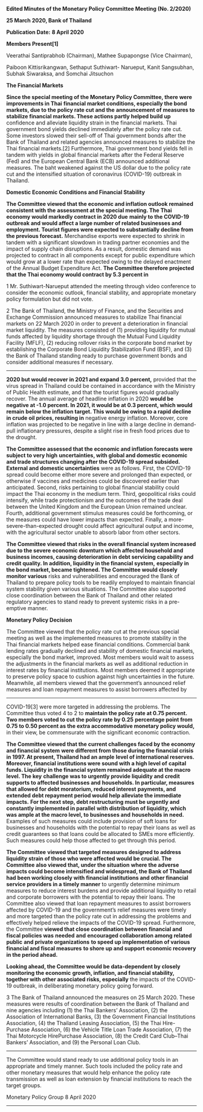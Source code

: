 **Edited Minutes of the Monetary Policy Committee Meeting (No. 2/2020)**

**25 March 2020, Bank of Thailand**

**Publication Date:** **8 April 2020**

**Members Present[1]**

Veerathai Santiprabhob (Chairman), Mathee Supapongse (Vice Chairman),

Paiboon Kittisrikangwan, Sethaput Suthiwart- Narueput, Kanit Sangsubhan, Subhak Siwaraksa,
and Somchai Jitsuchon

**The Financial Markets**

**Since the special meeting of the Monetary Policy Committee, there were improvements in Thai**
**financial market conditions, especially the bond markets, due to the policy rate cut and the**
**announcement of measures to stabilize financial markets. These actions partly helped build up**
confidence and alleviate liquidity strain in the financial markets. Thai government bond yields
declined immediately after the policy rate cut. Some investors slowed their sell-off of Thai
government bonds after the Bank of Thailand and related agencies announced measures to
stabilize the Thai financial markets.[2] Furthermore, Thai government bond yields fell in tandem
with yields in global financial markets after the Federal Reserve (Fed) and the European Central
Bank (ECB) announced additional measures. The baht weakened against the US dollar due to the
policy rate cut and the intensified situation of coronavirus (COVID-19) outbreak in Thailand.

**Domestic Economic Conditions and Financial Stability**

**The Committee viewed that the economic and inflation outlook remained consistent with the**
**assessment at the special meeting. The Thai economy would markedly contract in 2020 due**
**mainly to the COVID-19 outbreak and would affect a large number of related businesses and**
**employment. Tourist figures were expected to substantially decline from the previous forecast.**
Merchandise exports were expected to shrink in tandem with a significant slowdown in trading
partner economies and the impact of supply chain disruptions. As a result, domestic demand was
projected to contract in all components except for public expenditure which would grow at a
lower rate than expected owing to the delayed enactment of the Annual Budget Expenditure Act.
**The Committee therefore projected that the Thai economy would contract by 5.3 percent in**

1 Mr. Suthiwart-Narueput attended the meeting through video conference to consider the economic outlook,
financial stability, and appropriate monetary policy formulation but did not vote.

2 The Bank of Thailand, the Ministry of Finance, and the Securities and Exchange Commission announced measures
to stabilize Thai financial markets on 22 March 2020 in order to prevent a deterioration in financial market liquidity.
The measures consisted of (1) providing liquidity for mutual funds affected by liquidity shortage through the Mutual
Fund Liquidity Facility (MFLF), (2) reducing rollover risks in the corporate bond market by establishing the Corporate
Bond Liquidity Stabilization Fund (BSF), and (3) the Bank of Thailand standing ready to purchase government bonds
and consider additional measures if necessary.


-----

**2020 but would recover in 2021 and expand 3.0 percent,** provided that the virus spread in
Thailand could be contained in accordance with the Ministry of Public Health estimate, and that
the tourist figures would gradually recover. The annual average of headline inflation in 2020
**would be negative at -1.0 percent. In 2021, it would be at 0.3 percent, which would remain**
**below the inflation target. This would be owing to a rapid decline in crude oil prices, resulting in**
negative energy inflation. Moreover, core inflation was projected to be negative in line with a
large decline in demand-pull inflationary pressures, despite a slight rise in fresh food prices due
to the drought.

**The Committee assessed that the economic and inflation forecasts were subject to very high**
**uncertainties, with global and domestic economic and trade structures changing after the**
**COVID-19 spread subsided. External and domestic uncertainties** were as follows. First, the
COVID-19 spread could become either more severe and prolonged than expected, or otherwise
if vaccines and medicines could be discovered earlier than anticipated. Second, risks pertaining
to global financial stability could impact the Thai economy in the medium term. Third, geopolitical
risks could intensify, while trade protectionism and the outcomes of the trade deal between the
United Kingdom and the European Union remained unclear. Fourth, additional government
stimulus measures could be forthcoming, or the measures could have lower impacts than
expected. Finally, a more-severe-than-expected drought could affect agricultural output and
income, with the agricultural sector unable to absorb labor from other sectors.

**The Committee viewed that risks in the overall financial system increased due to the severe**
**economic downturn which affected household and business incomes, causing deterioration in**
**debt servicing capability and credit quality. In addition, liquidity in the financial system,**
**especially in the bond market, became tightened. The Committee would closely monitor various**
risks and vulnerabilities and encouraged the Bank of Thailand to prepare policy tools to be readily
employed to maintain financial system stability given various situations. The Committee also
supported close coordination between the Bank of Thailand and other related regulatory
agencies to stand ready to prevent systemic risks in a pre-emptive manner.

**Monetary Policy Decision**

The Committee viewed that the policy rate cut at the previous special meeting as well as the
implemented measures to promote stability in the Thai financial markets helped ease financial
conditions. Commercial bank lending rates gradually declined and stability of domestic financial
markets, especially the bond market, improved. Most members would wait to assess the
adjustments in the financial markets as well as additional reduction in interest rates by financial
institutions. Most members deemed it appropriate to preserve policy space to cushion against
high uncertainties in the future. Meanwhile, all members viewed that the government’s
announced relief measures and loan repayment measures to assist borrowers affected by


-----

COVID-19[3] were more targeted in addressing the problems. The Committee thus voted 4 to 2 to
**maintain the policy rate at 0.75 percent. Two members voted to cut the policy rate by 0.25**
**percentage point from 0.75 to 0.50 percent as the extra accommodative monetary policy would,**
in their view, be commensurate with the significant economic contraction.

**The Committee viewed that the current challenges faced by the economy and financial system**
**were different from those during the financial crisis in 1997. At present, Thailand had an ample**
**level of international reserves. Moreover, financial institutions were sound with a high level of**
**capital funds. Liquidity in the financial system remained adequate at the macro level. The key**
**challenge was to urgently provide liquidity and credit supports to affected businesses and**
**households. In particular, measures that allowed for debt moratorium, reduced interest**
**payments, and extended debt repayment period would help alleviate the immediate impacts.**
**For the next step, debt restructuring must be urgently and constantly implemented in parallel**
**with distribution of liquidity, which was ample at the macro level, to businesses and**
**households in need.** Examples of such measures could include provision of soft loans for
businesses and households with the potential to repay their loans as well as credit guarantees so
that loans could be allocated to SMEs more efficiently. Such measures could help those affected
to get through this period.

**The Committee** **viewed that targeted measures designed to address liquidity strain of those**
**who were affected would be crucial. The Committee also viewed that, under the situation**
**where the adverse impacts could become intensified and widespread, the Bank of Thailand**
**had been working closely with financial institutions and other financial service providers in a**
**timely manner** to urgently determine minimum measures to reduce interest burdens and
provide additional liquidity to retail and corporate borrowers with the potential to repay their
loans. The Committee also viewed that loan repayment measures to assist borrowers affected
by COVID-19 and the government’s relief measures were timely and more targeted than the
policy rate cut in addressing the problems and effectively helped relieve the impacts of the
COVID-19 spread. Furthermore, the Committee **viewed that close coordination between**
**financial and fiscal policies was** **needed** **and** **encouraged collaboration among related public**
**and private organizations** **to speed up implementation of various financial and fiscal measures**
**to shore up and support** **economic recovery in the period ahead.**

**Looking ahead, the Committee would be data-dependent by closely monitoring the economic**
**growth, inflation, and financial stability, together with other associated risks, especially**
the impacts of the COVID-19 outbreak, in deliberating monetary policy going forward.

3 The Bank of Thailand announced the measures on 25 March 2020. These measures were results of coordination
between the Bank of Thailand and nine agencies including (1) the Thai Bankers’ Association, (2) the Association of
International Banks, (3) the Government Financial Institutions Association, (4) the Thailand Leasing Association,
(5) the Thai Hire-Purchase Association, (6) the Vehicle Title Loan Trade Association, (7) the Thai Motorcycle HirePurchase Association, (8) the Credit Card Club–Thai Bankers’ Association, and (9) the Personal Loan Club.


-----

The Committee would stand ready to use additional policy tools in an appropriate and timely
manner. Such tools included the policy rate and other monetary measures that would help
enhance the policy rate transmission as well as loan extension by financial institutions to reach
the target groups.

Monetary Policy Group
8 April 2020


-----

